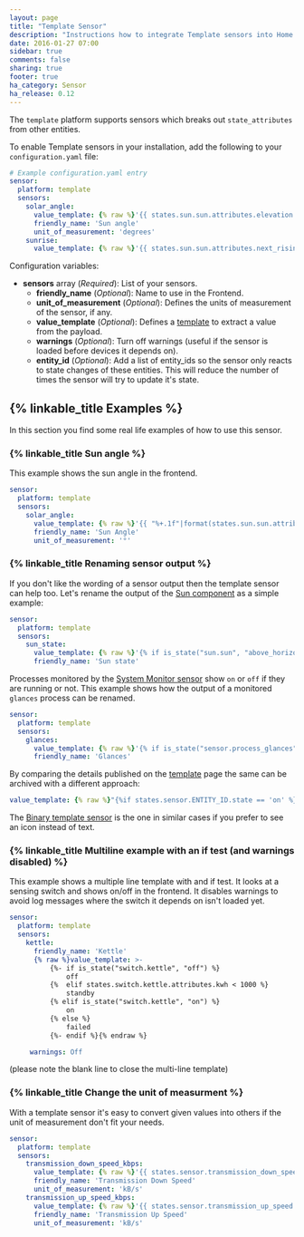 ```yaml
---
layout: page
title: "Template Sensor"
description: "Instructions how to integrate Template sensors into Home Assistant."
date: 2016-01-27 07:00
sidebar: true
comments: false
sharing: true
footer: true
ha_category: Sensor
ha_release: 0.12
---
```


The `template` platform supports sensors which breaks out `state_attributes` from other entities.

To enable Template sensors in your installation, add the following to your `configuration.yaml` file:

```yaml
# Example configuration.yaml entry
sensor:
  platform: template
  sensors:
    solar_angle:
      value_template: {% raw %}'{{ states.sun.sun.attributes.elevation }}'{% endraw %}
      friendly_name: 'Sun angle'
      unit_of_measurement: 'degrees'
    sunrise:
      value_template: {% raw %}'{{ states.sun.sun.attributes.next_rising }}'{% endraw %}
```

Configuration variables:

- **sensors** array (*Required*): List of your sensors.
  - **friendly_name** (*Optional*): Name to use in the Frontend.
  - **unit_of_measurement** (*Optional*): Defines the units of measurement of the sensor, if any.
  - **value_template** (*Optional*): Defines a [template](/topics/templating/) to extract a value from the payload.
  - **warnings** (*Optional*): Turn off warnings (useful if the sensor is loaded before devices it depends on).
  - **entity_id** (*Optional*): Add a list of entity_ids so the sensor only reacts to state changes of these entities. This will reduce the number of times the sensor will try to update it's state.


## {% linkable_title Examples %}

In this section you find some real life examples of how to use this sensor.

### {% linkable_title Sun angle %}

This example shows the sun angle in the frontend.

```yaml
sensor:
  platform: template
  sensors:
    solar_angle:
      value_template: {% raw %}'{{ "%+.1f"|format(states.sun.sun.attributes.elevation) }}'{% endraw %}
      friendly_name: 'Sun Angle'
      unit_of_measurement: '°'
```

### {% linkable_title Renaming sensor output %}

If you don't like the wording of a sensor output then the template sensor can help too. Let's rename the output of the [Sun component](/components/sun/) as a simple example:

```yaml
sensor:
  platform: template
  sensors:
    sun_state:
      value_template: {% raw %}'{% if is_state("sun.sun", "above_horizon") %}up{% else %}down{% endif %}'{% endraw %}
      friendly_name: 'Sun state'
```

Processes monitored by the [System Monitor sensor](/components/sensor.systemmonitor/) show `on` or `off` if they are running or not. This example shows how the output of a monitored `glances` process can be renamed.

```yaml
sensor:
  platform: template
  sensors:
    glances:
      value_template: {% raw %}'{% if is_state("sensor.process_glances", "off") %}not running{% else %}running{% endif %}'{% endraw %}
      friendly_name: 'Glances'
```

By comparing the details published on the [template](/topics/templating/) page the same can be archived with a different approach: 

```yaml
value_template: {% raw %}"{%if states.sensor.ENTITY_ID.state == 'on' %}running{%elif states.switch.ENTITY_ID.state == 'off' %}not running{% endif %}"{% endraw %}
```

The [Binary template sensor](/components/binary_sensor.template/) is the one in similar cases if you prefer to see an icon instead of text.

### {% linkable_title Multiline example with an if test (and warnings disabled) %}

This example shows a multiple line template with and if test. It looks at a sensing switch and shows on/off in the frontend. It disables warnings to avoid log messages where the switch it depends on isn't loaded yet.

```yaml
sensor:
  platform: template
  sensors:
    kettle:
      friendly_name: 'Kettle'
      {% raw %}value_template: >-
          {%- if is_state("switch.kettle", "off") %}
              off
          {%  elif states.switch.kettle.attributes.kwh < 1000 %}
              standby
          {% elif is_state("switch.kettle", "on") %}
              on
          {% else %}
              failed
          {%- endif %}{% endraw %}

     warnings: Off
```

(please note the blank line to close the multi-line template)

### {% linkable_title Change the unit of measurment %}

With a template sensor it's easy to convert given values into others if the unit of measurement don't fit your needs.

```yaml
sensor:
  platform: template
  sensors:
    transmission_down_speed_kbps:
      value_template: {% raw %}'{{ states.sensor.transmission_down_speed.state | multiply(1024) }}'{% endraw %}
      friendly_name: 'Transmission Down Speed'
      unit_of_measurement: 'kB/s'
    transmission_up_speed_kbps:
      value_template: {% raw %}'{{ states.sensor.transmission_up_speed.state | multiply(1024) }}'{% endraw %}
      friendly_name: 'Transmission Up Speed'
      unit_of_measurement: 'kB/s'
```

